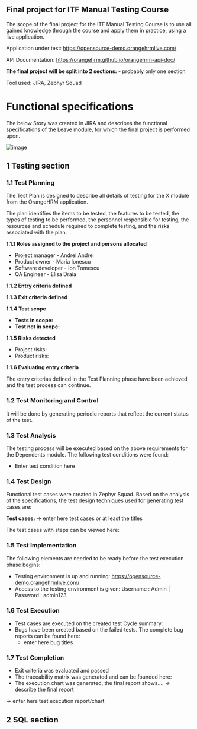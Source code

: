 ## Final project for ITF Manual Testing Course

The scope of the final project for the ITF Manual Testing Course is to use all gained knowledge through the course and apply them in practice, using a live application.

Application under test: https://opensource-demo.orangehrmlive.com/

API Documentation: https://orangehrm.github.io/orangehrm-api-doc/

**The final project will be split into 2 sections:** - probably only one section

Tool used: JIRA, Zephyr Squad

# Functional specifications 

The below Story was created in JIRA and describes the functional specifications of the Leave module, for which the final project is performed upon.

![image](https://github.com/ElisaDraia/New-Document/assets/135149908/71ef0836-de24-43c4-a107-9dbc50f77cde)


## 1 Testing section 

### 1.1 Test Planning

The Test Plan is designed to describe all details of testing for the X module from the OrangeHRM application.

The plan identifies the items to be tested, the features to be tested, the types of testing to be performed, the personnel responsible for testing, the resources and schedule required to complete testing, and the risks associated with the plan.

**1.1.1 Roles assigned to the project and persons allocated**

- Project manager - Andrei Andrei                                                                                                                                                                                               
- Product owner - Maria Ionescu                                                                                                         
- Software developer - Ion Tomescu                                                                                              
- QA Engineer - Elisa Draia

**1.1.2 Entry criteria defined**

**1.1.3 Exit criteria defined**

**1.1.4 Test scope**

- **Tests in scope:**                                                                                                         
- **Test not in scope:**

**1.1.5 Risks detected**

- Project risks:                                                                                                           
- Product risks:

**1.1.6 Evaluating entry criteria**

The entry criterias defined in the Test Planning phase have been achieved and the test process can continue.

### 1.2 Test Monitoring and Control

It will be done by generating periodic reports that reflect the current status of the test.

### 1.3 Test Analysis

The testing process will be executed based on the above requirements for the Dependents module. The following test conditions were found:

- Enter test condition here

### 1.4 Test Design

Functional test cases were created in Zephyr Squad. Based on the analysis of the specifications, the test design techniques used for generating test cases are:

**Test cases:** -> enter here test cases or at least the titles

The test cases with steps can be viewed here: 

### 1.5 Test Implementation

The following elements are needed to be ready before the test execution phase begins:

- Testing environment is up and running: https://opensource-demo.orangehrmlive.com/                                                                                                                                             
- Access to the testing environment is given: Username : Admin | Password : admin123

### 1.6 Test Execution

- Test cases are executed on the created test Cycle summary:                                                                
- Bugs have been created based on the failed tests. The complete bug reports can be found here:                                            
    - enter here bug titles

### 1.7 Test Completion

- Exit criteria was evaluated and passed                                                                                    
- The traceability matrix was generated and can be founded here:                                                                                                                                                                                                 
- The execution chart was generated, the final report shows.... -> describe the final report

-> enter here test execution report/chart

## 2 SQL section

